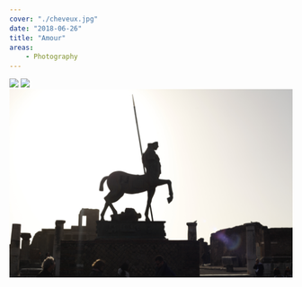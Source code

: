 ```yaml
---
cover: "./cheveux.jpg"
date: "2018-06-26"
title: "Amour"
areas:
    - Photography
---
```


![](./couple.jpg)
![](./coupole.jpg)
![](./cheval.jpg)